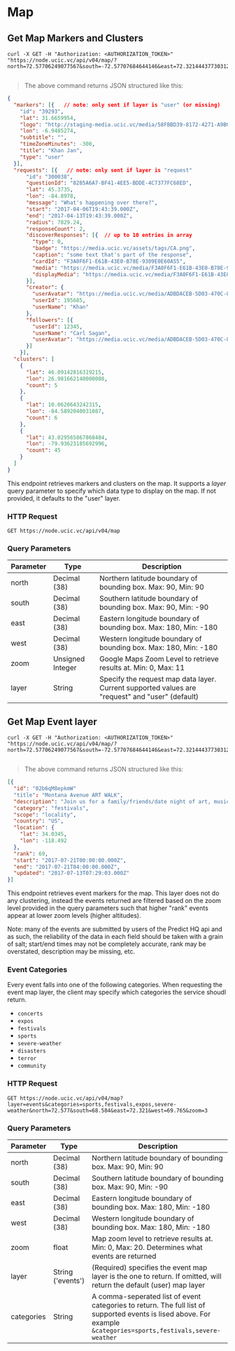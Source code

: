 # Map 

## Get Map Markers and Clusters

```shell
curl -X GET -H "Authorization: <AUTHORIZATION_TOKEN>" "https://node.ucic.vc/api/v04/map/?north=72.57706249077567&south=-72.57707684644146&east=72.32144437730312&west=-72.32142057269812&zoom=2"
```

```javascript

```

> The above command returns JSON structured like this:

```json
{
  "markers": [{   // note: only sent if layer is "user" (or missing)
    "id": "39293",
    "lat": 31.6659954,
    "logo": "http://staging-media.ucic.vc/media/58FBBD39-8172-4271-A9B0-8ED4E27A79D0/micro.jpg",
    "lon": -6.9485274,
    "subtitle": "",
    "timeZoneMinutes": -300,
    "title": "Khan Jan",
    "type": "user"
  }],
  "requests": [{   // note: only sent if layer is "request"
      "id": "300038",
      "questionId": "8285A6A7-BF41-4EE5-BDDE-4C7377FC68ED",
      "lat": 45.3735,
      "lon": -84.8978,
      "message": "What's happening over there?",
      "start": "2017-04-06T19:43:39.000Z",
      "end": "2017-04-13T19:43:39.000Z",
      "radius": 7829.24,
      "responseCount": 2,
      "discoverResponses": [{  // up to 10 entries in array
        "type": 0,
        "badge": "https://media.ucic.vc/assets/tags/CA.png",
        "caption": "some text that's part of the response",
      	"cardId": "F3A0F6F1-E61B-43E0-B78E-9309E0E60A55",
        "media": "https://media.ucic.vc/media/F3A0F6F1-E61B-43E0-B78E-9309E0E60A55/thumb.jpg",
        "displayMedia": "https://media.ucic.vc/media/F3A0F6F1-E61B-43E0-B78E-9309E0E60A55/display.jpg"
      }],
      "creator": {
        "userAvatar": "https://media.ucic.vc/media/ADBDACEB-5D03-470C-89F5-C01C29BD8A89/thumb.jpg",
        "userId": 195685,
        "userName": "Khan"
      },
      "followers": [{
        "userId": 12345,
        "userName": "Carl Sagan",
        "userAvatar": "https://media.ucic.vc/media/ADBDACEB-5D03-470C-89F5-C01C29BD8A89/thumb.jpg"
      }]
    }],
  "clusters": [
    {
      "lat": 46.09142816319215,
      "lon": 26.981662140000008,
      "count": 5
    },
    {
      "lat": 10.0620643242315,
      "lon": -84.5892040031087,
      "count": 6
    },
    {
      "lat": 43.029565867868484,
      "lon": -79.93623185692996,
      "count": 45
    }
  ]
}
```

This endpoint retrieves markers and clusters on the map. It supports a *layer* query parameter to specify which data type to display on the map. If not provided, it defaults to the "user" layer.

### HTTP Request

`GET https://node.ucic.vc/api/v04/map`

### Query Parameters

| Parameter | Type             | Description                              |
| --------- | ---------------- | ---------------------------------------- |
| north     | Decimal (38)     | Northern latitude boundary of bounding box.  Max: 90, Min: 90 |
| south     | Decimal (38)     | Southern latitude boundary of bounding box.  Max: 90, Min: -90 |
| east      | Decimal (38)     | Eastern longitude boundary of bounding box.  Max: 180, Min: -180 |
| west      | Decimal (38)     | Western longitude boundary of bounding box. Max: 180, Min: -180 |
| zoom      | Unsigned Integer | Google Maps Zoom Level to retrieve results at.  Min: 0, Max: 11 |
| layer     | String           | Specify the request map data layer. Current supported values are "request" and "user" (default) |

## Get Map Event layer

```shell
curl -X GET -H "Authorization: <AUTHORIZATION_TOKEN>" "https://node.ucic.vc/api/v04/map/?north=72.57706249077567&south=-72.57707684644146&east=72.32144437730312&west=-72.32142057269812&zoom=2&layer=events&categories=sports,festivals"
```

```javascript

```

> The above command returns JSON structured like this:

```json
[{
  "id": "02b6qM8epkmW"
  "title": "Montana Avenue ART WALK",
  "description": "Join us for a family/friends/date night of art, music, treats & shopping on 11th blocks of the scenic Montana Avenue. View many local and famed artists, sample the treats and dine in USA Today's top restaurant pics. 6th - 17th street.",
  "category": "festivals",
  "scope": "locality",
  "country": "US",
  "location": {
    "lat": 34.0345,
    "lon": -118.492
  },
  "rank": 69,
  "start": "2017-07-21T00:00:00.000Z",
  "end": "2017-07-21T04:00:00.000Z",
  "updated": "2017-07-13T07:29:03.000Z"
}]
```

This endpoint retrieves event markers for the map. This layer does not do any clustering, instead the events returned are filtered based on the zoom level provided in the query parameters such that higher "rank" events appear at lower zoom levels (higher altitudes). 

Note: many of the events are submitted by users of the Predict HQ api and as such, the reliability of the data in each field should be taken with a grain of salt; start/end times may not be completely accurate, rank may be overstated, description may be missing, etc.

### Event Categories
Every event falls into one of the following categories. When requesting the event map layer, the client may specify which categories the service shoudl return.

* `concerts`  
* `expos`  
* `festivals`  
* `sports`  
* `severe-weather`  
* `disasters`  
* `terror`  
* `community`  

### HTTP Request

`GET https://node.ucic.vc/api/v04/map?layer=events&categories=sports,festivals,expos,severe-weather&north=72.577&south=68.584&east=72.321&west=69.765&zoom=3`

### Query Parameters

| Parameter  | Type              | Description                              |
| ---------- | ----------------- | ---------------------------------------- |
| north      | Decimal (38)      | Northern latitude boundary of bounding box.  Max: 90, Min: 90 |
| south      | Decimal (38)      | Southern latitude boundary of bounding box.  Max: 90, Min: -90 |
| east       | Decimal (38)      | Eastern longitude boundary of bounding box.  Max: 180, Min: -180 |
| west       | Decimal (38)      | Western longitude boundary of bounding box. Max: 180, Min: -180 |
| zoom       | float             | Map zoom level to retrieve results at.  Min: 0, Max: 20. Determines what events are returned |
| layer      | String ('events') | (Required) specifies the event map layer is the one to return. If omitted, will return the default (user) map layer |
| categories | String            | A comma-seperated list of event categories to return. The full list of supported events is lised above. For example `&categories=sports,festivals,severe-weather` |

